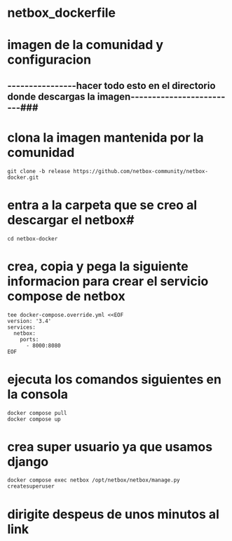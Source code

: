 #                                            netbox_dockerfile
# imagen de la comunidad y configuracion #
## ----------------hacer todo esto en el directorio donde descargas la imagen-------------------------###

# clona la imagen mantenida por la comunidad #
```
git clone -b release https://github.com/netbox-community/netbox-docker.git
```
# entra a la carpeta que se creo al descargar el netbox#
```
cd netbox-docker
```
# crea, copia y pega la siguiente informacion para crear el servicio compose de netbox #
```
tee docker-compose.override.yml <<EOF
version: '3.4'
services:
  netbox:
    ports:
      - 8000:8080
EOF
```
# ejecuta los comandos siguientes en la consola #
```
docker compose pull
docker compose up
```

# crea super usuario ya que usamos django #
```
docker compose exec netbox /opt/netbox/netbox/manage.py createsuperuser
```

# dirigite despeus de unos minutos al link #

